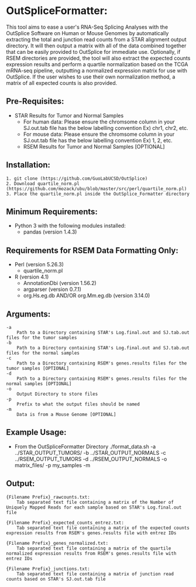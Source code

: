 # OutSpliceFormatter:
This tool aims to ease a user's RNA-Seq Splicing Analyses with the OutSplice Software on Human or Mouse Genomes by automatically extracting the total and junction read counts from a STAR alignment output directory. It will then output a matrix with all of the data combined together that can be easily provided to OutSplice for immediate use. Optionally, if RSEM directories are provided, the tool will also extract the expected counts expression results and perform a quartile normalization based on the TCGA mRNA-seq pipeline, outputting a normalized expression matrix for use with OutSplice. If the user wishes to use their own normalization method, a matrix of all expected counts is also provided.

## Pre-Requisites:
 * STAR Results for Tumor and Normal Samples
	* For human data: Please ensure the chromsome column in your SJ.out.tab file has the below labelling convention
				Ex) chr1, chr2, etc.
	* For mouse data: Please ensure the chromsome column in your SJ.out.tab file has the below labelling convention
				Ex) 1, 2, etc.
	* RSEM Results for Tumor and Normal Samples [OPTIONAL]
	

## Installation:
	1. git clone (https://github.com/GuoLabUCSD/OutSplice)
	2. Download quartile_norm.pl (https://github.com/mozack/ubu/blob/master/src/perl/quartile_norm.pl)
	3. Place the quartile_norm.pl inside the OutSplice_Formatter directory


## Minimum Requirements:
 * Python 3 with the following modules installed:
	* pandas (version 1.4.3)


## Requirements for RSEM Data Formatting Only:
 * Perl (version 5.26.3)
	* quartile_norm.pl
 * R (version 4.1)
	* AnnotationDbi (version 1.56.2)
	* argparser (version 0.7.1)
	* org.Hs.eg.db AND/OR org.Mm.eg.db (version 3.14.0)


## Arguments:

	-a      
		Path to a Directory containing STAR's Log.final.out and SJ.tab.out files for the tumor samples
	-b      
		Path to a Directory containing STAR's Log.final.out and SJ.tab.out files for the normal samples
	-c      
		Path to a Directory containing RSEM's genes.results files for the tumor samples [OPTIONAL]
	-d      
		Path to a Directory containing RSEM's genes.results files for the normal samples [OPTIONAL]
	-o      
		Output Directory to store files
	-p      
		Prefix to what the output files should be named
	-m      
		Data is from a Mouse Genome [OPTIONAL]

## Example Usage:
 * From the OutSpliceFormatter Directory
		./format_data.sh -a ../STAR_OUTPUT_TUMORS/ -b ../STAR_OUTPUT_NORMALS -c ../RSEM_OUTPUT_TUMORS -d ../RSEM_OUTPUT_NORMALS -o matrix_files/ -p my_samples -m

## Output:
	{Filename Prefix}_rawcounts.txt:
		Tab separated text file containing a matrix of the Number of Uniquely Mapped Reads for each sample based on STAR's Log.final.out file

	{Filename Prefix}_expected_counts_entrez.txt:
		Tab separated text file containing a matrix of the expected counts expression results from RSEM's genes.results file with entrez IDs

	{Filename Prefix}_genes_normalized.txt:
		Tab separated text file containing a matrix of the quartile normalized expression results from RSEM's genes.results file with entrez IDs

	{Filename Prefix}_junctions.txt:
		Tab separated text file containing a matrix of junction read counts based on STAR's SJ.out.tab file
